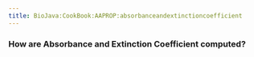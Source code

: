 ```yaml
---
title: BioJava:CookBook:AAPROP:absorbanceandextinctioncoefficient
---
```


### How are Absorbance and Extinction Coefficient computed?
